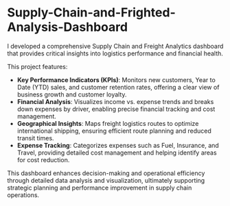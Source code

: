 # Supply-Chain-and-Frighted-Analysis-Dashboard
I developed a comprehensive Supply Chain and Freight Analytics dashboard that provides critical insights into logistics performance and financial health. 

This project features:
- **Key Performance Indicators (KPIs)**: Monitors new customers, Year to Date (YTD) sales, and customer retention rates, offering a clear view of business growth and customer loyalty.
- **Financial Analysis**: Visualizes income vs. expense trends and breaks down expenses by driver, enabling precise financial tracking and cost management.
- **Geographical Insights**: Maps freight logistics routes to optimize international shipping, ensuring efficient route planning and reduced transit times.
- **Expense Tracking**: Categorizes expenses such as Fuel, Insurance, and Travel, providing detailed cost management and helping identify areas for cost reduction.

This dashboard enhances decision-making and operational efficiency through detailed data analysis and visualization, ultimately supporting strategic planning and performance improvement in supply chain operations.
